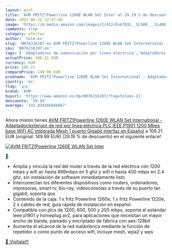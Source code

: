 ```yaml
---
layout: post
title: 'AVM FRITZ!Powerline 1260E WLAN Set Inter al 29.19 % de descuento'
date: 2021-06-22 22:57:03
image: 'https://m.media-amazon.com/images/I/412rEnk7O3L._SL500_._SL400_.jpg'
comments: true
category: ofertas
author: 'tole.es'
slug: 'B076J16J87-es AVM FRITZ!Powerline 1260E WLAN Set International -...'
sku: 'B076J16J87-es'
tags: [ 'Adaptadores de comunicación por línea eléctrica','Adaptadores de red','Dispositivos de red','Informática','avm','gigabit','plc','wifi', ]
actualPrice: 106.21 EUR
currency: EUR
price: 106.21
comparePrice: 149.99 EUR
prodname: 'AVM FRITZ!Powerline 1260E WLAN Set International - Adaptador/extensor de red por línea eléctrica  PLC  IEEE P1901  1200 Mbps  base WiFi AC integrada  Mesh  1 puerto Gigabit  interfaz en Español'
country: 'es'
flag: '🇪🇸'
brand: 'AVM'
buyurl: 'https://www.amazon.es/dp/B076J16J87/?tag=tolees-21'
descuento: '29.19'
average: '133.934166666667'
---
```


Ahora mismo tienes [AVM FRITZ!Powerline 1260E WLAN Set International - Adaptador/extensor de red por línea eléctrica  PLC  IEEE P1901  1200 Mbps  base WiFi AC integrada  Mesh  1 puerto Gigabit  interfaz en Español](https://www.amazon.es/dp/B076J16J87/?tag=tolees-21) a 106.21 EUR (original: 149.99 EUR) (29.19 %  de descuento) en el siguiente enlace!

[![AVM FRITZ!Powerline 1260E WLAN Set Inter](https://m.media-amazon.com/images/I/412rEnk7O3L._SL500_._SL400_.jpg)](https://www.amazon.es/dp/B076J16J87/?tag=tolees-21)

🔎:

- Amplia y vincula la red del router a través de la red eléctrica con 1200 mbps y wifi ac hasta 866mbps en 5 ghz y wifi n hasta 400 mbps en 2.4 ghz, sin instalación de software inmediatamente listo
- Interconectan los diferentes dispositivos como routers, ordenadores, impresoras, smart tv, blu-ray, videoconsolas a través de su puerto lan gigabit, soporta qos
- Contenido de la caja: 1 x fritz Powerline 1260e, 1 x fritz Powerline 1220e, 2 x cables de red, guía rápida de instalación en español
- Compatible con plcs de 1200, 600, 500 y 200 mbps, soporta el estándar ieee p1901 y homeplug av2, para aplicaciones que necesitan un mayor ancho de banda, pareado y encriptado de fábrica con aes-128bit
- Aumenta el alcance de la red inalámbrica mediante la función de repetidor o como punto de acceso wifi, incluye mesh, wpa2 y wps

[🛒 Visítala!!!](https://www.amazon.es/dp/B076J16J87/?tag=tolees-21)
